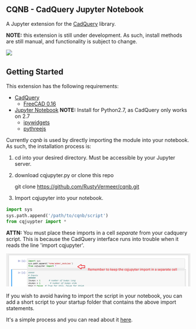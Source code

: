 ## CQNB - CadQuery Jupyter Notebook

A Jupyter extension for the [CadQuery](https://github.com/dcowden/cadquery) library.

**NOTE:** this extension is still under development. As such, install methods are still manual, and functionality is subject to change.

![](showcase.gif)

## Getting Started

This extension has the following requirements:

* [CadQuery](https://github.com/dcowden/cadquery)
	* [FreeCAD 0.16](https://www.freecadweb.org/wiki/Download)
* [Jupyter Notebook](http://jupyter.org/install.html) **NOTE:** Install for Python2.7, as CadQuery only works on 2.7
	* [ipywidgets](https://github.com/jupyter-widgets/ipywidgets)
	* [pythreejs](https://github.com/jovyan/pythreejs)

Currently *cqnb* is used by directly importing the module into your notebook. As such, the installation process is:

1. cd into your desired directory. Must be accessible by your Jupyter server.
2. download cqjupyter.py or clone this repo
	
	git clone https://github.com/RustyVermeer/cqnb.git

3. Import cqjupyter into your notebook.

```python
import sys
sys.path.append('/path/to/cqnb/script')
from cqjuypter import *
```

**ATTN:** You must place these imports in a cell *separate* from your cadquery script. This is because the CadQuery interface runs into trouble when it reads the line 'import cqjupyter'. 

![](import_warning.png)

If you wish to avoid having to import the script in your notebook, you can add a short script to your startup folder that contains the above import statements.

It's a simple process and you can read about it [here](https://stackoverflow.com/questions/32211109/automate-standard-jupyter-ipython-notebook-imports).
